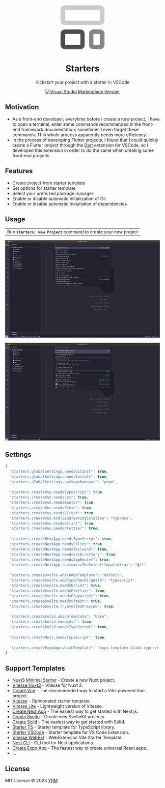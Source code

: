 <br>
<p align="center">
<img src="resources/icon.png" alt="logo" width="150"/>
</p>

<h1 align="center">
Starters
</h1>

<p align="center">
Kickstart your project with a starter in VSCode
</p>

<p align="center">
<a href="https://marketplace.visualstudio.com/items?itemName=YRM.starter-templates" target="__blank"><img src="https://img.shields.io/visual-studio-marketplace/v/YRM.starter-templates.svg?color=eee&amp;label=VS%20Code%20Marketplace&logo=visual-studio-code" alt="Visual Studio Marketplace Version" /></a>
</p>

## Motivation

- As a front-end developer, everytime before I create a new project, I have to open a terminal, enter some commands recommended in the front-end framework documentation; sometimes I even forget these commands. This whole process apparently needs more efficiency.
- In the process of developing Flutter projects, I found that I could quickly create a Flutter project through the [Dart](https://github.com/Dart-Code/Dart-Code) extension for VSCode, so I developed this extension in order to do the same when creating some front-end projects.

## Features

- Create project from starter template
- Set options for starter template
- Select your preferred package manager
- Enable or disable automatic initialization of Git
- Enable or disable automatic installation of dependencies

## Usage

<p>
<table><tr><td>Run <b><code>Starters: New Project</code></b> command to create your new project</tr></td></table>
</p>

<p align="center">
<img width="800" alt="Preview 1" src="./resources/preview1.png">
</p>
<p align="center">
<img width="800" alt="Preview 2" src="./resources/preview2.png">
</p>

## Settings

```js
{
  "starters.globalSettings.needsGitInit": true,
  "starters.globalSettings.needsInstall": true,
  "starters.globalSettings.packageManager": "pnpm",

  "starters.createVue.needsTypeScript": true,
  "starters.createVue.needsJsx": true,
  "starters.createVue.needsRouter": true,
  "starters.createVue.needsPinia": true,
  "starters.createVue.needsVitest": true,
  "starters.createVue.endToEndTestingSolution": "cypress",
  "starters.createVue.needsEslint": true,
  "starters.createVue.needsPrettier": true,

  "starters.createNextApp.needsTypeScript": true,
  "starters.createNextApp.needsEslint": true,
  "starters.createNextApp.needsTailwind": true,
  "starters.createNextApp.needsSrcDirectory": true,
  "starters.createNextApp.needsAppRouter": true,
  "starters.createNextApp.customizeTheDefaultImportAlias": "@/*",

  "starters.createSvelte.whichAppTemplate": "default",
  "starters.createSvelte.addTypeCheckingWith": "typescript",
  "starters.createSvelte.needsEslint": true,
  "starters.createSvelte.needsPrettier": true,
  "starters.createSvelte.needsPlaywright": true,
  "starters.createSvelte.needsVitest": true,
  "starters.createSvelte.trySvelte5Preview": true,

  "starters.createSolid.whichTemplate": "bare",
  "starters.createSolid.needsSsr": true,
  "starters.createSolid.needsTypeScript": true,

  "starters.createNest.needsTypeScript": true,

  "starters.createExpoApp.whichTemplate": "expo-template-blank-typescript"
}
```

## Support Templates

- [Nuxt3 Minimal Starter](https://github.com/nuxt/starter/tree/v3) - Create a new Nuxt project.
- [Vitesse Nuxt3](https://github.com/antfu/vitesse-nuxt3) - Vitesse for Nuxt 3.
- [Create Vue](https://github.com/vuejs/create-vue) - The recommended way to start a Vite-powered Vue project.
- [Vitesse](https://github.com/antfu/vitesse) - Opinionated starter template.
- [Vitesse Lite](https://github.com/antfu/vitesse-lite) - Lightweight version of Vitesse.
- [Create Next App](https://github.com/vercel/next.js/tree/canary/packages/create-next-app) - The easiest way to get started with Next.js.
- [Create Svelte](https://github.com/sveltejs/kit/tree/main/packages/create-svelte) - Create new SvelteKit projects.
- [Create Solid](https://github.com/solidjs/solid-start/tree/main/packages/create-solid) - The easiest way to get started with Solid.
- [Starter TS](https://github.com/antfu/starter-ts) - Starter template for TypeScript library.
- [Starter VSCode](https://github.com/antfu/starter-vscode) - Starter template for VS Code Extension.
- [Vitesse WebExt](https://github.com/antfu/vitesse-webext) - WebExtension Vite Starter Template.
- [Nest CLI](https://github.com/nestjs/nest-cli) - CLI tool for Nest applications.
- [Create Expo App](https://github.com/expo/expo/tree/main/packages/create-expo) - The fastest way to create universal React apps.
- ...

## License

MIT License © 2023 [YRM](https://github.com/yrming)
